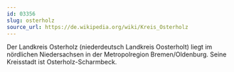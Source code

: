 ```yaml
---
id: 03356
slug: osterholz
source_url: https://de.wikipedia.org/wiki/Kreis_Osterholz
---
```


Der Landkreis Osterholz (niederdeutsch Landkreis Oosterholt) liegt im nördlichen Niedersachsen in der Metropolregion Bremen/Oldenburg. Seine Kreisstadt ist Osterholz-Scharmbeck.
